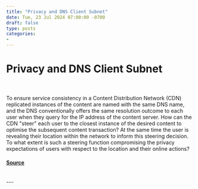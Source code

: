 ```yaml
---
title: "Privacy and DNS Client Subnet"
date: Tue, 23 Jul 2024 07:00:00 -0700
draft: false
type: posts
categories: 
- 
---
```

# Privacy and DNS Client Subnet

<br/>

<br/>
To ensure service consistency in a Content Distribution Network (CDN) replicated instances of the content are named with the same DNS name, and the DNS conventionally offers the same resolution outcome to each user when they query for the IP address of the content server. How can the CDN "steer" each user to the closest instance of the desired content to optimise the subsequent content transaction? At the same time the user is revealing their location within the network to inform this steering decision. To what extent is such a steering function compromising the privacy expectations of users with respect to the location and their online actions?

#### [Source](https://www.potaroo.net/ispcol/2024-07/client-subnet.html)

<br/>
---
